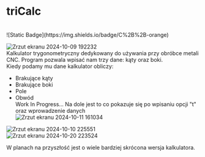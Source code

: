 <h1>triCalc</h1></br>
![Static Badge](https://img.shields.io/badge/C%2B%2B-orange)

![Zrzut ekranu 2024-10-09 192232](https://github.com/user-attachments/assets/4d79bb2f-0ae7-4118-b31f-8ca856191014)</br>
Kalkulator trygonometryczny dedykowany do używania przy obróbce metali CNC. Program pozwala wpisać nam trzy dane: kąty oraz boki.</br>
Kiedy podamy mu dane kalkulator obliczy:
- Brakujące kąty
- Brakujące boki
- Pole
- Obwód</br>
Work In Progress... Na dole jest to co pokazuje się po wpisaniu opcji "t" oraz wprowadzenie danych</br>
![Zrzut ekranu 2024-10-11 161034](https://github.com/user-attachments/assets/e4f1cd68-090a-4253-b065-918f05b5e7d9)</br>


![Zrzut ekranu 2024-10-10 225551](https://github.com/user-attachments/assets/a5ec08a4-bb73-4951-8249-323d07b31fd8)</br>
![Zrzut ekranu 2024-10-20 223524](https://github.com/user-attachments/assets/99bd167e-adcd-4d32-a1e3-2f2e9b700ed4)</br>

W planach na przyszłość jest o wiele bardziej skrócona wersja kalkulatora.
